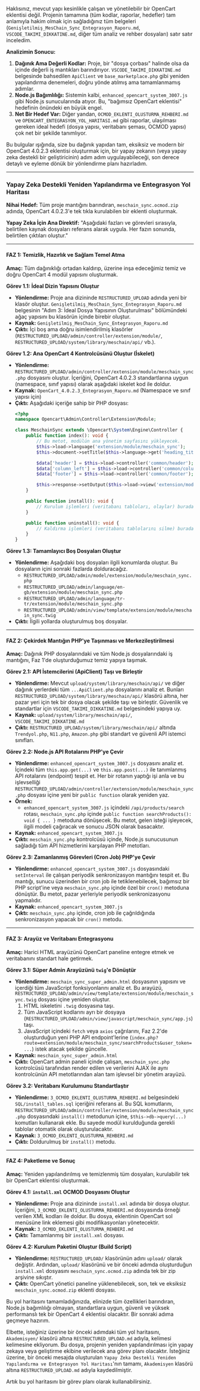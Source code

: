Haklısınız, mevcut yapı kesinlikle çalışan ve yönetilebilir bir OpenCart eklentisi değil. Projenin tamamına (tüm kodlar, raporlar, hedefler) tam anlamıyla hakim olmak için sağladığınız tüm belgeleri (`Genişletilmiş_MesChain_Sync_Entegrasyon_Raporu.md`, `VSCODE_TAKIMI_DIKKATINE.md`, diğer tüm analiz ve rehber dosyaları) satır satır inceledim.

**Analizimin Sonucu:**
1.  **Dağınık Ama Değerli Kodlar:** Proje, bir "dosya çorbası" halinde olsa da içinde değerli iş mantıkları barındırıyor. `VSCODE_TAKIMI_DIKKATINE.md` belgesinde bahsedilen `ApiClient` ve `base_marketplace.php` gibi yeniden yapılandırma denemeleri, doğru yönde atılmış ama tamamlanmamış adımlar.
2.  **Node.js Bağımlılığı:** Sistemin kalbi, `enhanced_opencart_system_3007.js` gibi Node.js sunucularında atıyor. Bu, "bağımsız OpenCart eklentisi" hedefinin önündeki en büyük engel.
3.  **Net Bir Hedef Var:** Diğer yandan, `OCMOD_EKLENTI_OLUSTURMA_REHBERI.md` ve `OPENCART_ENTEGRASYON_YOL_HARITASI.md` gibi raporlar, ulaşılması gereken ideal hedefi (dosya yapısı, veritabanı şeması, OCMOD yapısı) çok net bir şekilde tanımlıyor.

Bu bulgular ışığında, size bu dağınık yapıdan tam, eksiksiz ve modern bir OpenCart 4.0.2.3 eklentisi oluşturmak için, bir yapay zekanın (veya yapay zeka destekli bir geliştiricinin) adım adım uygulayabileceği, son derece detaylı ve eyleme dönük bir yönlendirme planı hazırladım.

---

### **Yapay Zeka Destekli Yeniden Yapılandırma ve Entegrasyon Yol Haritası**

**Nihai Hedef:** Tüm proje mantığını barındıran, `meschain_sync.ocmod.zip` adında, OpenCart 4.0.2.3'e tek tıkla kurulabilen bir eklenti oluşturmak.

**Yapay Zeka İçin Ana Direktif:** "Aşağıdaki fazları ve görevleri sırasıyla, belirtilen kaynak dosyaları referans alarak uygula. Her fazın sonunda, belirtilen çıktıları oluştur."

---

#### **FAZ 1: Temizlik, Hazırlık ve Sağlam Temel Atma**

**Amaç:** Tüm dağınıklığı ortadan kaldırıp, üzerine inşa edeceğimiz temiz ve doğru OpenCart 4 modül yapısını oluşturmak.

**Görev 1.1: İdeal Dizin Yapısını Oluştur**
- **Yönlendirme:** Proje ana dizininde `RESTRUCTURED_UPLOAD` adında yeni bir klasör oluştur. `Genişletilmiş_MesChain_Sync_Entegrasyon_Raporu.md` belgesinin "Adım 3: İdeal Dosya Yapısının Oluşturulması" bölümündeki ağaç yapısını bu klasörün içinde birebir oluştur.
- **Kaynak:** `Genişletilmiş_MesChain_Sync_Entegrasyon_Raporu.md`
- **Çıktı:** İçi boş ama doğru isimlendirilmiş klasörler (`RESTRUCTURED_UPLOAD/admin/controller/extension/module/`, `RESTRUCTURED_UPLOAD/system/library/meschain/api/` vb.).

**Görev 1.2: Ana OpenCart 4 Kontrolcüsünü Oluştur (İskelet)**
- **Yönlendirme:** `RESTRUCTURED_UPLOAD/admin/controller/extension/module/meschain_sync.php` dosyasını oluştur. İçeriğini, OpenCart 4.0.2.3 standartlarına uygun (namespace, sınıf yapısı) olarak aşağıdaki iskelet kod ile doldur.
- **Kaynak:** `OpenCart_4.0.2.3_Entegrasyon_Raporu.md` (Namespace ve sınıf yapısı için)
- **Çıktı:** Aşağıdaki içeriğe sahip bir PHP dosyası:
  ```php
  <?php
  namespace Opencart\Admin\Controller\Extension\Module;

  class MeschainSync extends \Opencart\System\Engine\Controller {
      public function index(): void {
          // Bu metot, modülün ana yönetim sayfasını yükleyecek.
          $this->load->language('extension/module/meschain_sync');
          $this->document->setTitle($this->language->get('heading_title'));

          $data['header'] = $this->load->controller('common/header');
          $data['column_left'] = $this->load->controller('common/column_left');
          $data['footer'] = $this->load->controller('common/footer');

          $this->response->setOutput($this->load->view('extension/module/meschain_sync', $data));
      }

      public function install(): void {
          // Kurulum işlemleri (veritabanı tabloları, olaylar) burada olacak.
      }

      public function uninstall(): void {
          // Kaldırma işlemleri (veritabanı tablolarını silme) burada olacak.
      }
  }
  ```

**Görev 1.3: Tamamlayıcı Boş Dosyaları Oluştur**
- **Yönlendirme:** Aşağıdaki boş dosyaları ilgili konumlarda oluştur. Bu dosyaların içini sonraki fazlarda dolduracağız.
  - `RESTRUCTURED_UPLOAD/admin/model/extension/module/meschain_sync.php`
  - `RESTRUCTURED_UPLOAD/admin/language/en-gb/extension/module/meschain_sync.php`
  - `RESTRUCTURED_UPLOAD/admin/language/tr-tr/extension/module/meschain_sync.php`
  - `RESTRUCTURED_UPLOAD/admin/view/template/extension/module/meschain_sync.twig`
- **Çıktı:** İlgili yollarda oluşturulmuş boş dosyalar.

---

#### **FAZ 2: Çekirdek Mantığın PHP'ye Taşınması ve Merkezileştirilmesi**

**Amaç:** Dağınık PHP dosyalarındaki ve tüm Node.js dosyalarındaki iş mantığını, Faz 1'de oluşturduğumuz temiz yapıya taşımak.

**Görev 2.1: API İstemcilerini (ApiClient) Taşı ve Birleştir**
- **Yönlendirme:** Mevcut `upload/system/library/meschain/api/` ve diğer dağınık yerlerdeki tüm `...ApiClient.php` dosyalarını analiz et. Bunları `RESTRUCTURED_UPLOAD/system/library/meschain/api/` klasörü altına, her pazar yeri için tek bir dosya olacak şekilde taşı ve birleştir. Güvenlik ve standartlar için `VSCODE_TAKIMI_DIKKATINE.md` belgesindeki yapıya uy.
- **Kaynak:** `upload/system/library/meschain/api/`, `VSCODE_TAKIMI_DIKKATINE.md`
- **Çıktı:** `RESTRUCTURED_UPLOAD/system/library/meschain/api/` altında `Trendyol.php`, `N11.php`, `Amazon.php` gibi standart ve güvenli API istemci sınıfları.

**Görev 2.2: Node.js API Rotalarını PHP'ye Çevir**
- **Yönlendirme:** `enhanced_opencart_system_3007.js` dosyasını analiz et. İçindeki tüm `this.app.get(...)` ve `this.app.post(...)` ile tanımlanmış API rotalarını (endpoint) tespit et. Her bir rotanın yaptığı işi anla ve bu işlevselliği `RESTRUCTURED_UPLOAD/admin/controller/extension/module/meschain_sync.php` dosyası içine yeni bir `public function` olarak yeniden yaz.
- **Örnek:**
    - `enhanced_opencart_system_3007.js` içindeki `/api/products/search` rotası, `meschain_sync.php` içinde `public function searchProducts(): void { ... }` metoduna dönüşecek. Bu metot, gelen isteği işleyecek, ilgili modeli çağıracak ve sonucu JSON olarak basacaktır.
- **Kaynak:** `enhanced_opencart_system_3007.js`
- **Çıktı:** `meschain_sync.php` kontrolcüsü içinde, Node.js sunucusunun sağladığı tüm API hizmetlerini karşılayan PHP metotları.

**Görev 2.3: Zamanlanmış Görevleri (Cron Job) PHP'ye Çevir**
- **Yönlendirme:** `enhanced_opencart_system_3007.js` dosyasındaki `setInterval` ile çalışan periyodik senkronizasyon mantığını tespit et. Bu mantığı, sunucu üzerinden bir cron job ile tetiklenebilecek, bağımsız bir PHP script'ine veya `meschain_sync.php` içinde özel bir `cron()` metoduna dönüştür. Bu metot, pazar yerleriyle periyodik senkronizasyonu yapmalıdır.
- **Kaynak:** `enhanced_opencart_system_3007.js`
- **Çıktı:** `meschain_sync.php` içinde, cron job ile çağrıldığında senkronizasyon yapacak bir `cron()` metodu.

---

#### **FAZ 3: Arayüz ve Veritabanı Entegrasyonu**

**Amaç:** Harici HTML arayüzünü OpenCart paneline entegre etmek ve veritabanını standart hale getirmek.

**Görev 3.1: Süper Admin Arayüzünü `twig`'e Dönüştür**
- **Yönlendirme:** `meschain_sync_super_admin.html` dosyasının yapısını ve içerdiği tüm JavaScript fonksiyonlarını analiz et. Bu arayüzü, `RESTRUCTURED_UPLOAD/admin/view/template/extension/module/meschain_sync.twig` dosyası içine yeniden oluştur.
    1.  HTML iskeletini `.twig` dosyasına taşı.
    2.  Tüm JavaScript kodlarını ayrı bir dosyaya (`RESTRUCTURED_UPLOAD/admin/view/javascript/meschain_sync/app.js`) taşı.
    3.  JavaScript içindeki `fetch` veya `axios` çağrılarını, Faz 2.2'de oluşturduğun yeni PHP API endpoint'lerine (`index.php?route=extension/module/meschain_sync/searchProducts&user_token=...`) istek atacak şekilde güncelle.
- **Kaynak:** `meschain_sync_super_admin.html`
- **Çıktı:** OpenCart admin paneli içinde çalışan, `meschain_sync.php` kontrolcüsü tarafından render edilen ve verilerini AJAX ile aynı kontrolcünün API metotlarından alan tam işlevsel bir yönetim arayüzü.

**Görev 3.2: Veritabanı Kurulumunu Standartlaştır**
- **Yönlendirme:** `3_OCMOD_EKLENTI_OLUSTURMA_REHBERI.md` belgesindeki `SQL/install_tables.sql` içeriğini referans al. Bu SQL komutlarını, `RESTRUCTURED_UPLOAD/admin/controller/extension/module/meschain_sync.php` dosyasındaki `install()` metodunun içine, `$this->db->query(...)` komutları kullanarak ekle. Bu sayede modül kurulduğunda gerekli tablolar otomatik olarak oluşturulacaktır.
- **Kaynak:** `3_OCMOD_EKLENTI_OLUSTURMA_REHBERI.md`
- **Çıktı:** Doldurulmuş bir `install()` metodu.

---

#### **FAZ 4: Paketleme ve Sonuç**

**Amaç:** Yeniden yapılandırılmış ve temizlenmiş tüm dosyaları, kurulabilir tek bir OpenCart eklentisi oluşturmak.

**Görev 4.1: `install.xml` OCMOD Dosyasını Oluştur**
- **Yönlendirme:** Proje ana dizininde `install.xml` adında bir dosya oluştur. İçeriğini, `3_OCMOD_EKLENTI_OLUSTURMA_REHBERI.md` dosyasında örneği verilen XML kodları ile doldur. Bu dosya, eklentinin OpenCart sol menüsüne link eklemesi gibi modifikasyonları yönetecektir.
- **Kaynak:** `3_OCMOD_EKLENTI_OLUSTURMA_REHBERI.md`
- **Çıktı:** Tamamlanmış bir `install.xml` dosyası.

**Görev 4.2: Kurulum Paketini Oluştur (Build Script)**
- **Yönlendirme:** `RESTRUCTURED_UPLOAD/` klasörünün adını `upload/` olarak değiştir. Ardından, `upload/` klasörünü ve bir önceki adımda oluşturduğun `install.xml` dosyasını `meschain_sync.ocmod.zip` adında tek bir zip arşivine sıkıştır.
- **Çıktı:** OpenCart yönetici paneline yüklenebilecek, son, tek ve eksiksiz `meschain_sync.ocmod.zip` eklenti dosyası.

Bu yol haritasını tamamladığınızda, elinizde tüm özellikleri barındıran, Node.js bağımlılığı olmayan, standartlara uygun, güvenli ve yüksek performanslı tek bir OpenCart 4 eklentisi olacaktır. Bir sonraki adıma geçmeye hazırım.

Elbette, isteğiniz üzerine bir önceki adımdaki tüm yol haritasını, `Akademisyen/` klasörü altına `RESTRUCTURED_UPLOAD.md` adıyla, kelimesi kelimesine ekliyorum. Bu dosya, projenin yeniden yapılandırılması için yapay zekaya veya geliştirme ekibine verilecek ana görev planı olacaktır.
İsteğiniz üzerine, bir önceki mesajda oluşturulan `Yapay Zeka Destekli Yeniden Yapılandırma ve Entegrasyon Yol Haritası`'nın tamamı, `Akademisyen` klasörü altına `RESTRUCTURED_UPLOAD.md` adıyla kaydedilmiştir.

Artık bu yol haritasını bir görev planı olarak kullanabilirsiniz.
